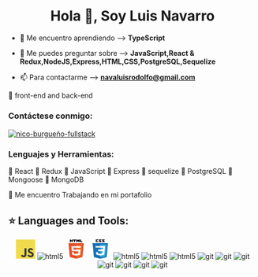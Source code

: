 ### <h1 align="center">Hola 👋, Soy Luis Navarro</h1>

- 🌱 Me encuentro aprendiendo --> **TypeScript**

- 💬 Me puedes preguntar sobre --> **JavaScript,React & Redux,NodeJS,Express,HTML,CSS,PostgreSQL,Sequelize**

- 📫 Para contactarme --> **navaluisrodolfo@gmail.com**

:rocket: front-end and back-end
<h3 align="left">Contáctese conmigo:</h3>
<a href="https://linkedin.com/in/luisnavarro-fullstack" target="blank"><img align="center" src="https://raw.githubusercontent.com/rahuldkjain/github -profile-readme-generator/master/src/images/icons/Social/linked-in-alt.svg" alt="nico-burgueño-fullstack" height="30" width="40" /></a>
</p>


<h3 align="left">Lenguajes y Herramientas:</h3>

🔸 React 🔸 Redux 🔸 JavaScript 🔸 Express 🔸 sequelize 🔸 PostgreSQL 🔸 Mongoose 🔸 MongoDB

🔭 Me encuentro Trabajando en mi portafolio

## :star: Languages and Tools:
<div align="center"> 
    <img src="https://raw.githubusercontent.com/devicons/devicon/master/icons/javascript/javascript-original.svg" alt="javascript" width="40" height="40"/>  
    <img src="https://upload.wikimedia.org/wikipedia/commons/thumb/4/47/React.svg/512px-React.svg.png" alt="html5" width="45" height="40"/> 
    <img src="https://raw.githubusercontent.com/devicons/devicon/master/icons/html5/html5-original-wordmark.svg" alt="html5" width="45" height="40"/> 
    <img src="https://raw.githubusercontent.com/devicons/devicon/master/icons/css3/css3-original-wordmark.svg" alt="css3" width="45" height="40"/> 
    <img src="https://cdn.worldvectorlogo.com/logos/nodejs-icon.svg" alt="html5" width="40" height="40"/>
    <img src="https://www.vectorlogo.zone/logos/mongodb/mongodb-ar21.svg" alt="html5" width="95" height="45"/> 
    <img src="https://www.vectorlogo.zone/logos/postgresql/postgresql-icon.svg" alt="html5" width="40" height="40"/> 
    <img src="https://www.vectorlogo.zone/logos/git-scm/git-scm-icon.svg" alt="git" width="40" height="40"/> 
    <img src="https://www.vectorlogo.zone/logos/getpostman/getpostman-icon.svg" alt="git" width="40" height="40"/>
    <img src="https://www.vectorlogo.zone/logos/getbootstrap/getbootstrap-icon.svg" alt="git" width="40" height="40"/>
    <img src="https://www.vectorlogo.zone/logos/nodejs/nodejs-horizontal.svg" alt="git" width="40" height="40"/>
    <img src="https://www.vectorlogo.zone/logos/sequelizejs/sequelizejs-icon.svg" alt="git" width="40" height="40"/>
    <img src="https://www.vectorlogo.zone/logos/sqlite/sqlite-icon.svg" alt="git" width="40" height="40"/>
    <img src="https://www.vectorlogo.zone/logos/js_webpack/js_webpack-icon.svg" alt="git" width="40" height="40"/>
  
</div>



<!-- <h3 align="center">Connect with me:</h3>
<div align="center">
    [image](https://img.shields.io/badge/LinkedIn-0077B5?style=for-the-badge&logo=linkedin&logoColor=white)(https://www.linkedin.com/in/luis-navarro-282858243/)
    [image](https://img.shields.io/badge/Gmail-D14836?style=for-the-badge&logo=gmail&logoColor=white)(mailto:navaluisrodolfo@gmail.com)
 </div> -->
